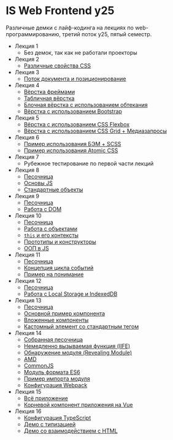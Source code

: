 # IS Web Frontend y25

Различные демки с лайф-кодинга на лекциях по web-программированию, третий поток y25, пятый семестр.

* Лекция 1
  * Без демок, так как не работали проекторы
* Лекция 2
  * [Различные свойства CSS](https://bakasarus.github.io/web-frontend-y25/lecture-2/)
* Лекция 3
  * [Поток документа и позиционирование](https://bakasarus.github.io/web-frontend-y25/lecture-3/)
* Лекция 4
  * [Вёрстка фреймами](https://bakasarus.github.io/web-frontend-y25/lecture-4/frameset)
  * [Табличная вёрстка](https://bakasarus.github.io/web-frontend-y25/lecture-4/table)
  * [Блочная вёрстка с использованием обтекания](https://bakasarus.github.io/web-frontend-y25/lecture-4/)
  * [Вёрстка с использованием Bootstrap](https://bakasarus.github.io/web-frontend-y25/lecture-4/bootstrap)
* Лекция 5
  * [Вёрстка с использованием CSS Flexbox](https://bakasarus.github.io/web-frontend-y25/lecture-5/flexbox)
  * [Вёрстка с использованием CSS Grid + Медиазапросы](https://bakasarus.github.io/web-frontend-y25/lecture-5/grid)
* Лекция 6
  * [Пример использования БЭМ + SCSS](https://bakasarus.github.io/web-frontend-y25/lecture-6/bem)
  * [Пример использования Atomic CSS](https://bakasarus.github.io/web-frontend-y25/lecture-6/atomic)
* Лекция 7
  * Рубежное тестирование по первой части лекций
* Лекция 8
  * [Песочница](https://bakasarus.github.io/web-frontend-y25/lecture-8/)
  * [Основы JS](lecture-8/main.js)
  * [Стандартные объекты](lecture-8/std.js)
* Лекция 9
  * [Песочница](https://bakasarus.github.io/web-frontend-y25/lecture-9/)
  * [Работа с DOM](lecture-9/script.js)
* Лекция 10
  * [Песочница](https://bakasarus.github.io/web-frontend-y25/lecture-10/)
  * [Работа с объектами](lecture-10/objects.js)
  * [`this` и его контексты](lecture-10/this.js)
  * [Прототипы и конструкторы](lecture-10/prototypes.js)
  * [ООП в JS](lecture-10/oop.js)
* Лекция 11
  * [Песочница](https://bakasarus.github.io/web-frontend-y25/lecture-11/)
  * [Концепция цикла событий](lecture-11/script.js)
  * [Пример на понимание](lecture-11/example.js)
* Лекция 12
  * [Песочница](https://bakasarus.github.io/web-frontend-y25/lecture-12/)
  * [Работа с Local Storage и IndexedDB](lecture-12/script.js)
* Лекция 13
  * [Песочница](https://bakasarus.github.io/web-frontend-y25/lecture-13/)
  * [Основной пример компонента](lecture-13/info-card.js)
  * [Вложенные компоненты](lecture-13/nested-example.js)
  * [Кастомный элемент со стандартным тегом](lecture-13/alert-button.js)
* Лекция 14
  * [Собранная песочница](https://bakasarus.github.io/web-frontend-y25/lecture-14/dist)
  * [Немедленно вызываемая функция (IIFE)](lecture-14/src/iife.js)
  * [Обнаружение модуля (Revealing Module)](lecture-14/src/revealing-module.js)
  * [AMD](lecture-14/src/amd.js)
  * [CommonJS](lecture-14/src/common.js)
  * [Модуль формата ES6](lecture-14/src/users.js)
  * [Пример импорта модуля](lecture-14/src/index.js)
  * [Конфигурация Webpack](lecture-14/webpack.config.js)
* Лекция 15
  * [Всё приложение](lecture-15)
  * [Корневой компонент приложения на Vue](lecture-15/src/App.vue)
* Лекция 16
  * [Конфигурация TypeScript](lecture-16/tsconfig.json)
  * [Демо с типизацией](lecture-16/src/demo.ts)
  * [Демо со взаимодействием с HTML](lecture-16/src/main.ts)
